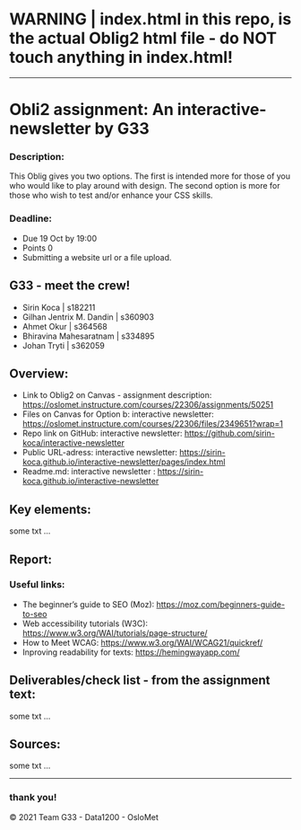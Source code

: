 # WARNING | index.html in this repo, is the actual Oblig2 html file - do NOT touch anything in index.html! 

***


# Obli2 assignment: An interactive-newsletter by G33 
### Description: 
This Oblig gives you two options. The first is intended more for those of you who would like to play around with design. The second option is more for those who wish to test and/or enhance your CSS skills.

### Deadline:
* Due 19 Oct by 19:00 
* Points 0 
* Submitting a website url or a file upload.

## G33 - meet the crew! 
* Sirin Koca | s182211
* Gilhan Jentrix M. Dandin | s360903
* Ahmet Okur | s364568
* Bhiravina Mahesaratnam | s334895
* Johan Tryti | s362059

## Overview: 

* Link to Oblig2 on Canvas - assignment description: https://oslomet.instructure.com/courses/22306/assignments/50251
* Files on Canvas for Option b: interactive newsletter: https://oslomet.instructure.com/courses/22306/files/2349651?wrap=1
* Repo link on GitHub: interactive newsletter: https://github.com/sirin-koca/interactive-newsletter
* Public URL-adress: interactive newsletter: https://sirin-koca.github.io/interactive-newsletter/pages/index.html
* Readme.md: interactive newsletter : https://sirin-koca.github.io/interactive-newsletter

## Key elements:

some txt ...

## Report: 

### Useful links:
* The beginner’s guide to SEO (Moz): https://moz.com/beginners-guide-to-seo 
* Web accessibility tutorials (W3C): https://www.w3.org/WAI/tutorials/page-structure/
* How to Meet WCAG: https://www.w3.org/WAI/WCAG21/quickref/
* Inproving readability for texts: https://hemingwayapp.com/

## Deliverables/check list - from the assignment text:

some txt ...

## Sources:

some txt ...

***


### thank you! 



© 2021 Team G33 - Data1200 - OsloMet

